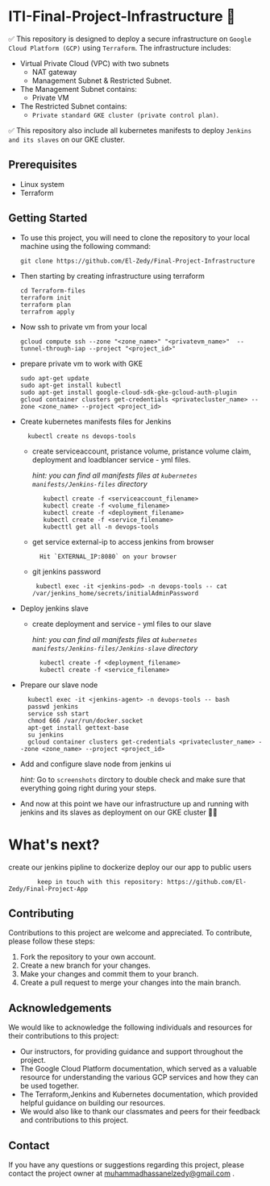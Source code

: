 # ITI-Final-Project-Infrastructure :memo:
:white_check_mark: This repository is designed to deploy a secure infrastructure on `Google Cloud Platform (GCP)` using `Terraform`. The infrastructure includes:
- Virtual Private Cloud (VPC) with two subnets 
    - NAT gateway
    - Management Subnet & Restricted Subnet. 
- The Management Subnet contains:
    - Private VM 
- The Restricted Subnet contains:
    - `Private standard GKE cluster (private control plan)`.
    
:white_check_mark: This repository also include all kubernetes manifests to deploy `Jenkins and its slaves` on our GKE cluster.

## Prerequisites
- Linux system
- Terraform

## Getting Started
- To use this project, you will need to clone the repository to your local machine using the following command:
    
      git clone https://github.com/El-Zedy/Final-Project-Infrastructure
- Then starting by creating infrastructure using terraform

      cd Terraform-files
      terraform init
      terraform plan
      terrafrom apply
      
- Now ssh to private vm from your local

      gcloud compute ssh --zone "<zone_name>" "<privatevm_name>"  --tunnel-through-iap --project "<project_id>"
      
- prepare private vm to work with GKE
      
      sudo apt-get update
      sudo apt-get install kubectl  
      sudo apt-get install google-cloud-sdk-gke-gcloud-auth-plugin
      gcloud container clusters get-credentials <privatecluster_name> --zone <zone_name> --project <project_id>
   
- Create kubernetes manifests files for Jenkins
      
        kubectl create ns devops-tools
      
    - create serviceaccount, pristance volume, pristance volume claim, deployment and loadblancer service - yml files.

        *hint: you can find all manifests files at `kubernetes manifests/Jenkins-files` directory*
        
             kubectl create -f <serviceaccount_filename> 
             kubectl create -f <volume_filename> 
             kubectl create -f <deployment_filename> 
             kubectl create -f <service_filename>
             kubecttl get all -n devops-tools
             
     - get service external-ip to access jenkins from browser

             Hit `EXTERNAL_IP:8080` on your browser
     
     - git jenkins password
            
            kubectl exec -it <jenkins-pod> -n devops-tools -- cat /var/jenkins_home/secrets/initialAdminPassword

      
- Deploy jenkins slave
    
    - create deployment and service - yml files to our slave
    
        *hint: you can find all manifests files at `kubernetes manifests/Jenkins-files/Jenkins-slave` directory*
        
            kubectl create -f <deployment_filename> 
            kubectl create -f <service_filename> 
            
- Prepare our slave node
        
        kubectl exec -it <jenkins-agent> -n devops-tools -- bash
        passwd jenkins
        service ssh start
        chmod 666 /var/run/docker.socket
        apt-get install gettext-base
        su jenkins
        gcloud container clusters get-credentials <privatecluster_name> --zone <zone_name> --project <project_id>

            
- Add and configure slave node from jenkins ui
    
  *hint:* Go to `screenshots` dirctory to double check and make sure that everything going right during your steps.

- And now at this point we have our infrastructure up and running with jenkins and its slaves as deployment on our GKE cluster :tada::tada:
      
# What's next?
      
 create our jenkins pipline to dockerize deploy our our app to public users
            
            keep in touch with this repository: https://github.com/El-Zedy/Final-Project-App

## Contributing

Contributions to this project are welcome and appreciated. To contribute, please follow these steps:

1. Fork the repository to your own account.
2. Create a new branch for your changes.
3. Make your changes and commit them to your branch.
4. Create a pull request to merge your changes into the main branch.

## Acknowledgements
We would like to acknowledge the following individuals and resources for their contributions to this project:

- Our instructors, for providing guidance and support throughout the project.
- The Google Cloud Platform documentation, which served as a valuable resource for understanding the various GCP services and how they can be used together.
- The Terraform,Jenkins and Kubernetes documentation, which provided helpful guidance on building our resources.
- We would also like to thank our classmates and peers for their feedback and contributions to this project.

## Contact
If you have any questions or suggestions regarding this project, please contact the project owner at muhammadhassanelzedy@gmail.com .
      
      
